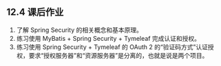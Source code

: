 ## 12.4 课后作业

1. 了解 Spring Security 的相关概念和基本原理。
2. 练习使用 MyBatis + Spring Security + Tymeleaf 完成认证和授权。
3. 练习使用 Spring Security  + Tymeleaf 的 OAuth 2 的“验证码方式”认证授权，要求“授权服务器”和“资源服务器”是分离的，也就是说是两个项目。